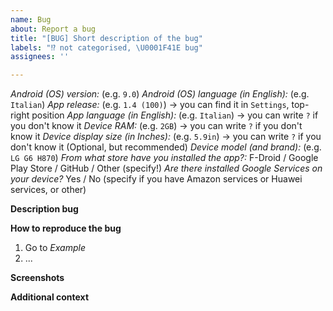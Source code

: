 ```yaml
---
name: Bug
about: Report a bug
title: "[BUG] Short description of the bug"
labels: "⁉️ not categorised, \U0001F41E bug"
assignees: ''

---
```


_Android (OS) version:_ (e.g. `9.0`)
_Android (OS) language (in English):_ (e.g. `Italian`)
_App release:_ (e.g. `1.4 (100)`) -> you can find it in `Settings`, top-right position
_App language (in English):_ (e.g. `Italian`) -> you can write `?` if you don't know it
_Device RAM:_ (e.g. `2GB`) -> you can write `?` if you don't know it
_Device display size (in Inches):_ (e.g. `5.9in`) -> you can write `?` if you don't know it
(Optional, but recommended) _Device model (and brand):_ (e.g. `LG G6 H870`)
_From what store have you installed the app?:_  F-Droid / Google Play Store / GitHub / Other (specify!)
_Are there installed Google Services on your device?_ Yes / No (specify if you have Amazon services or Huawei services, or other)

**Description bug**


**How to reproduce the bug**
1. Go to _Example_
2. ...

**Screenshots**


**Additional context**
